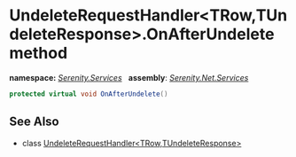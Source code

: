 # UndeleteRequestHandler&lt;TRow,TUndeleteResponse&gt;.OnAfterUndelete method
**namespace:** *[Serenity.Services](../../README.md#serenity.services-namespace)*   **assembly**: *[Serenity.Net.Services](../../README.md)*

```csharp
protected virtual void OnAfterUndelete()
```

## See Also

* class [UndeleteRequestHandler&lt;TRow,TUndeleteResponse&gt;](../UndeleteRequestHandler-2.md)